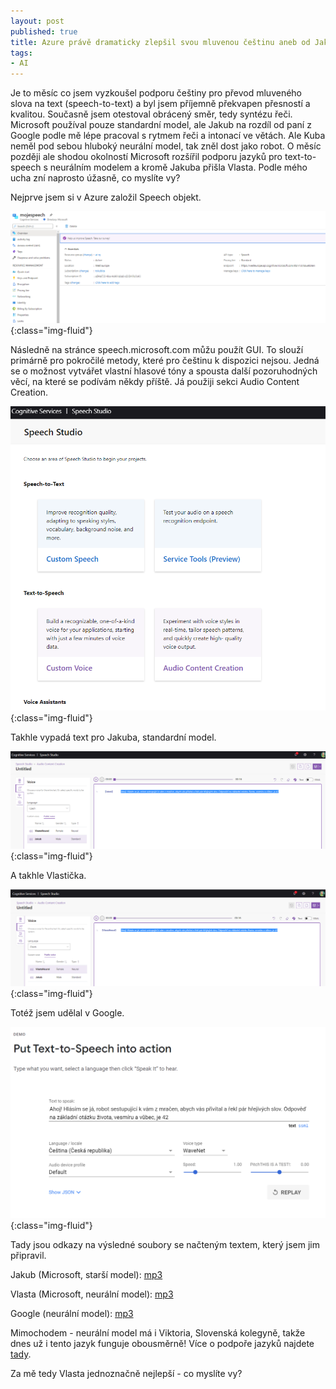 ```yaml
---
layout: post
published: true
title: Azure právě dramaticky zlepšil svou mluvenou češtinu aneb od Jakuba k Vlastičce
tags:
- AI
---
```

Je to měsíc co jsem vyzkoušel podporu češtiny pro převod mluveného slova na text (speech-to-text) a byl jsem příjemně překvapen přesností a kvalitou. Současně jsem otestoval obrácený směr, tedy syntézu řeči. Microsoft používal pouze standardní model, ale Jakub na rozdíl od paní z Google podle mě lépe pracoval s rytmem řeči a intonací ve větách. Ale Kuba neměl pod sebou hluboký neurální model, tak zněl dost jako robot. O měsíc později ale shodou okolností Microsoft rozšířil podporu jazyků pro text-to-speech s neurálním modelem a kromě Jakuba přišla Vlasta. Podle mého ucha zní naprosto úžasně, co myslíte vy?

Nejprve jsem si v Azure založil Speech objekt.

![](/images/2020/2020-09-25-08-16-26.png){:class="img-fluid"}

Následně na stránce speech.microsoft.com můžu použít GUI. To slouží primárně pro pokročilé metody, které pro češtinu k dispozici nejsou. Jedná se o možnost vytvářet vlastní hlasové tóny a spousta další pozoruhodných věcí, na které se podívám někdy příště. Já použiji sekci Audio Content Creation.

![](/images/2020/2020-09-25-08-15-58.png){:class="img-fluid"}

Takhle vypadá text pro Jakuba, standardní model.

![](/images/2020/2020-09-25-08-14-05.png){:class="img-fluid"}

A takhle Vlastička.

![](/images/2020/2020-09-25-08-14-26.png){:class="img-fluid"}

Totéž jsem udělal v Google.

![](/images/2020/2020-09-27-09-52-58.png){:class="img-fluid"}

Tady jsou odkazy na výsledné soubory se načteným textem, který jsem jim připravil. 

Jakub (Microsoft, starší model): [mp3](/images/2020/Jakub.mp3)

Vlasta (Microsoft, neurální model): [mp3](/images/2020/Vlasta.mp3)

Google (neurální model): [mp3](/images/2020/Google.mp3)

Mimochodem - neurální model má i Viktoria, Slovenská kolegyně, takže dnes už i tento jazyk funguje obousměrně! Více o podpoře jazyků najdete [tady](https://docs.microsoft.com/en-us/azure/cognitive-services/speech-service/language-support#text-to-speech).


Za mě tedy Vlasta jednoznačně nejlepší - co myslíte vy?
